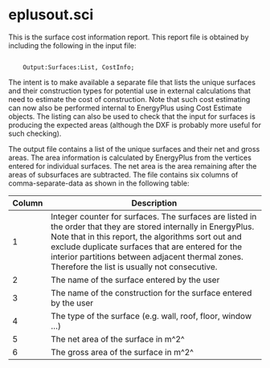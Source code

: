 # eplusout.sci

This is the surface cost information report. This report file is obtained by including the following in the input file:

~~~~~~~~~~~~~~~~~~~~

    Output:Surfaces:List, CostInfo;
~~~~~~~~~~~~~~~~~~~~

The intent is to make available a separate file that lists the unique surfaces and their construction types for potential use in external calculations that need to estimate the cost of construction. Note that such cost estimating can now also be performed internal to EnergyPlus using Cost Estimate objects. The listing can also be used to check that the input for surfaces is producing the expected areas (although the DXF is probably more useful for such checking).

The output file contains a list of the unique surfaces and their net and gross areas. The area information is calculated by EnergyPlus from the vertices entered for individual surfaces. The net area is the area remaining after the areas of subsurfaces are subtracted. The file contains six columns of comma-separate-data as shown in the following table:

Column|Description
------|-----------
1|Integer counter for surfaces. The surfaces are listed in the order that they are stored internally in EnergyPlus. Note that in this report, the algorithms sort out and exclude duplicate surfaces that are entered for the interior partitions between adjacent thermal zones. Therefore the list is usually not consecutive.
2|The name of the surface entered by the user
3|The name of the construction for the surface entered by the user
4|The type of the surface (e.g. wall, roof, floor, window …)
5|The net area of the surface in m^2^
6|The gross area of the surface in m^2^